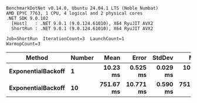 ```

BenchmarkDotNet v0.14.0, Ubuntu 24.04.1 LTS (Noble Numbat)
AMD EPYC 7763, 1 CPU, 4 logical and 2 physical cores
.NET SDK 9.0.102
  [Host]   : .NET 9.0.1 (9.0.124.61010), X64 RyuJIT AVX2
  ShortRun : .NET 9.0.1 (9.0.124.61010), X64 RyuJIT AVX2

Job=ShortRun  IterationCount=3  LaunchCount=1  
WarmupCount=3  

```
| Method             | Number | Mean      | Error     | StdDev   | Min       | Max       | Allocated |
|------------------- |------- |----------:|----------:|---------:|----------:|----------:|----------:|
| **ExponentialBackoff** | **1**      |  **10.23 ms** |  **0.525 ms** | **0.029 ms** |  **10.20 ms** |  **10.26 ms** |     **520 B** |
| **ExponentialBackoff** | **10**     | **751.67 ms** | **10.771 ms** | **0.590 ms** | **751.00 ms** | **752.11 ms** |    **3832 B** |

